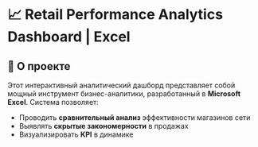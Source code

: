 # 📈 Retail Performance Analytics Dashboard | Excel

## 🌟 О проекте

Этот интерактивный аналитический дашборд представляет собой мощный инструмент бизнес-аналитики, разработанный в **Microsoft Excel**. Система позволяет:

- Проводить **сравнительный анализ** эффективности магазинов сети
- Выявлять **скрытые закономерности** в продажах
- Визуализировать **KPI** в динамике
